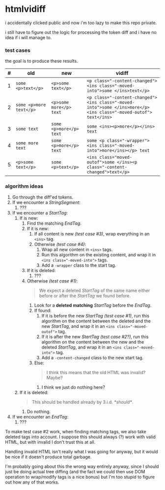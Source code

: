 # htmlvidiff

i accidentally clicked public and now i'm too lazy to make this repo private.

i still have to figure out the logic for processing the token diff and i have no
idea if i will manage to.

### test cases

the goal is to produce these results.

| #   | old                     | new                     | vidiff                                                                                                          |
| --- | ----------------------- | ----------------------- | --------------------------------------------------------------------------------------------------------------- |
| 1   | `some <p>text</p>`      | `<p>some text</p>`      | `<p class="-content-changed"><ins class="-moved-into">some </ins>text</p>`                                      |
| 2   | `some <p>more text</p>` | `<p>some more</p> text` | `<p class="-content-changed"><ins class="-moved-into">some </ins>more</p><ins class="-moved-outof"> text</ins>` |
| 3   | `some text`             | `some <p>more</p> text` | `some <ins><p>more</p></ins> text`                                                                              |
| 4   | `some more text`        | `some <p>more</p> text` | `some <p class="-wrapper"><ins class="-moved-into">more</ins></p> text`                                         |
| 5   | `<p>some text</p>`      | `some <p>text</p>`      | `<ins class="moved-outof">some </ins><p class="-content-changed">text</p>`                                      |

### algorithm ideas

1. Go through the diff'ed tokens.
2. If we encounter a _StringSegment_:
   1. ???
3. If we encounter a _StartTag_:
   1. If is new:
      1. Find the matching _EndTag_.
      2. If it is new:
         1. If all content is new _(test case #3)_, wrap everything in an `<ins>` tag.
         2. Otherwise _(test case #4)_:
            1. Wrap all new content in `<ins>` tags.
            2. Run this algorithm on the existing content, and wrap it in `<ins class="-moved-into">` tags.
            3. Add a `-wrapper` class to the start tag.
      3. If it is deleted:
         1. ???
      4. Otherwise _(test case #1)_:
         > We expect a deleted _StartTag_ of the same name either before or after
         > the _StartTag_ we found before.
         1. Look for a **deleted** **matching** _StartTag_ before the _EndTag_.
         2. If found:
            1. If it is before the new _StartTag_ _(test case #1)_, run this
               algorithm on the content between the deleted and the new
               _StartTag_, and wrap it in an `<ins class="-moved-outof">` tag.
            2. If it is after the new _StartTag_ _(test case #2?)_, run this
               algorithm on the content between the new and the deleted
               _StartTag_, and wrap it in an `<ins class="-moved-into">` tag.
            3. Add a `-content-changed` class to the new start tag.
         3. Else:
            > I think this means that the old HTML was invalid? Maybe?
            1. I think we just do nothing here?
   2. If it is deleted:
      > This should be handled already by 3.i.d. _\*should\*_.
      1. Do nothing.
4. If we encounter an _EndTag_:
   1. ???

To make test case #2 work, when finding matching tags, we also take deleted tags
into account. I suppose this should always (?) work with valid HTML, but with
invalid I don't trust this at all.

Handling invalid HTML isn't really what I was going for anyway, but it would be
nice if it doesn't produce total garbage.

I'm probably going about this the wrong way entirely anyway, since I should just
be doing actual tree diffing (and the fact we could then use DOM operation to
wrap/modify tags is a nice bonus) but I'm too stupid to figure out how any of
that works.

